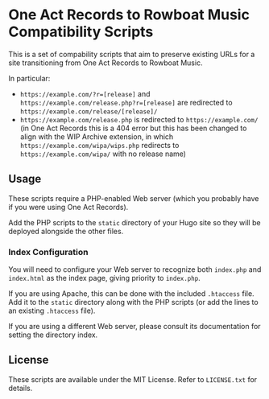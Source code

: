 # One Act Records to Rowboat Music Compatibility Scripts

This is a set of compability scripts that aim to preserve existing URLs for a site transitioning from One Act Records to Rowboat Music.

In particular:

* `https://example.com/?r=[release]` and `https://example.com/release.php?r=[release]` are redirected to `https://example.com/release/[release]/`
* `https://example.com/release.php` is redirected to `https://example.com/` (in One Act Records this is a 404 error but this has been changed to align with the WIP Archive extension, in which `https://example.com/wipa/wips.php` redirects to `https://example.com/wipa/` with no release name)

## Usage

These scripts require a PHP-enabled Web server (which you probably have if you were using One Act Records).

Add the PHP scripts to the `static` directory of your Hugo site so they will be deployed alongside the other files.

### Index Configuration

You will need to configure your Web server to recognize both `index.php` and `index.html` as the index page, giving priority to `index.php`.

If you are using Apache, this can be done with the included `.htaccess` file. Add it to the `static` directory along with the PHP scripts (or add the lines to an existing `.htaccess` file).

If you are using a different Web server, please consult its documentation for setting the directory index.

## License

These scripts are available under the MIT License. Refer to `LICENSE.txt` for details.
